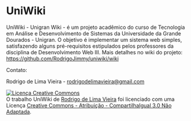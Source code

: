 UniWiki
=======

UniWiki - Unigran Wiki - é um projeto acadêmico do curso de Tecnologia em Análise e Desenvolvimento de Sistemas da Universidade da Grande Dourados - Unigran.
O objetivo é implementar um sistema web simples, satisfazendo alguns pré-requisitos estipulados pelos professores da disciplina de Desenvolvimento Web III.
Mais detalhes no wiki do projeto: https://github.com/RodrigoJimmy/uniwiki/wiki

Contato:

Rodrigo de Lima Vieira - rodrigodelimavieira@gmail.com

<a rel="license" href="http://creativecommons.org/licenses/by-sa/3.0/"><img alt="Licença Creative Commons" style="border-width:0" src="http://i.creativecommons.org/l/by-sa/3.0/88x31.png" /></a><br />O trabalho <span xmlns:dct="http://purl.org/dc/terms/" property="dct:title">UniWiki</span> de <a xmlns:cc="http://creativecommons.org/ns#" href="https://github.com/RodrigoJimmy/uniwiki" property="cc:attributionName" rel="cc:attributionURL">Rodrigo de Lima Vieira</a> foi licenciado com uma Licença <a rel="license" href="http://creativecommons.org/licenses/by-sa/3.0/">Creative Commons - Atribuição - CompartilhaIgual 3.0 Não Adaptada</a>.